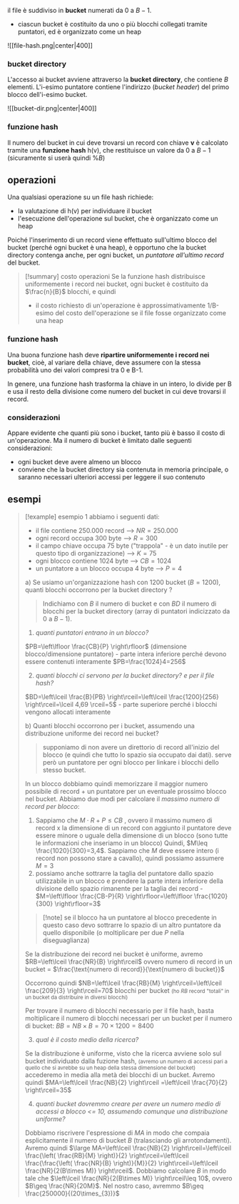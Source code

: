 il file è suddiviso in **bucket** numerati da 0 a $B-1$.
- ciascun bucket è costituito da uno o più blocchi collegati tramite puntatori, ed è organizzato come un heap

![[file-hash.png|center|400]]

### bucket directory
L'accesso ai bucket avviene attraverso la **bucket directory**, che contiene $B$ elementi.
L'i-esimo puntatore contiene l'indirizzo (*bucket header*) del primo blocco dell'i-esimo bucket.

![[bucket-dir.png|center|400]]

### funzione hash
Il numero del bucket in cui deve trovarsi un record con chiave **v** è calcolato tramite una **funzione hash** h(v), che restituisce un valore da 0 a $B-1$ (sicuramente si userà quindi $\%B$)
## operazioni
Una qualsiasi operazione su un file hash richiede:
- la valutazione di h(v) per individuare il bucket
- l'esecuzione dell'operazione sul bucket, che è organizzato come un heap

Poiché l'inserimento di un record viene effettuato sull'ultimo blocco del bucket (perché ogni bucket è una heap), è opportuno che la bucket directory contenga anche, per ogni bucket, un *puntatore all'ultimo record* del bucket.

>[!summary] costo operazioni
>Se la funzione hash distribuisce uniformemente i record nei bucket, ogni bucket è costituito da $\frac{n}{B}$ blocchi, e quindi
>- il costo richiesto di un'operazione è approssimativamente 1/B-esimo del costo dell'operazione se il file fosse organizzato come una heap

### funzione hash
Una buona funzione hash deve **ripartire uniformemente i record nei bucket**, cioè, al variare della chiave, deve assumere con la stessa probabilità uno dei valori compresi tra 0 e B-1.

In genere, una funzione hash trasforma la chiave in un intero, lo divide per B e usa il resto della divisione come numero del bucket in cui deve trovarsi il record.
### considerazioni
Appare evidente che quanti più sono i bucket, tanto più è basso il costo di un'operazione. Ma il numero di bucket è limitato dalle seguenti considerazioni:
- ogni bucket deve avere almeno un blocco
- conviene che la bucket directory sia contenuta in memoria principale, o saranno necessari ulteriori accessi per leggere il suo contenuto
## esempi
>[!example] esempio 1
>abbiamo i seguenti dati:
>- il file contiene 250.000 record --> $NR = 250.000$
>- ogni record occupa 300 byte --> $R=300$
>- il campo chiave occupa 75 byte ("trappola" - è un dato inutile per questo tipo di organizzazione) --> $K=75$
>- ogni blocco contiene 1024 byte --> $CB=1024$
>- un puntatore a un blocco occupa 4 byte --> $P=4$
>
>a) Se usiamo un'organizzazione hash con 1200 bucket ($B=1200$), quanti blocchi occorrono per la bucket directory ?
>
>>Indichiamo con $B$ il numero di bucket e con $BD$ il numero di blocchi per la bucket directory (array di puntatori indicizzato da $0$ a $B-1$).
>
>1) *quanti puntatori entrano in un blocco?*
>
>$PB=\left\lfloor  \frac{CB}{P}  \right\rfloor$ (dimensione blocco/dimensione puntatore) - parte intera inferiore perché devono essere contenuti interamente
>$PB=\frac{1024}4=256$
>
>2) *quanti blocchi ci servono per la bucket directory? e per il file hash?* 
>
>$BD=\left\lceil  \frac{B}{PB} \right\rceil=\left\lceil  \frac{1200}{256}  \right\rceil=\lceil 4,69 \rceil=5$ - parte superiore perché i blocchi vengono allocati interamente
>
>b) Quanti blocchi occorrono per i bucket, assumendo una distribuzione uniforme dei record nei bucket?
>
>> supponiamo di non avere un direttorio di record all'inizio del blocco (e quindi che tutto lo spazio sia occupato dai dati). serve però un puntatore per ogni blocco per linkare i blocchi dello stesso bucket.
>
>In un blocco dobbiamo quindi memorizzare il maggior numero possibile di record + un puntatore per un eventuale prossimo blocco nel bucket.
>Abbiamo due modi per calcolare il *massimo numero di record per blocco*:
>1) Sappiamo che $M\cdot R+P\leq CB$ , ovvero il massimo numero di record x la dimensione di un record con aggiunto il puntatore deve essere minore o uguale della dimensione di un blocco (sono tutte le informazioni che inseriamo in un blocco)
>   Quindi, $M\leq \frac{1020}{300}=3,4$. Sappiamo che $M$ deve essere intero (i record non possono stare a cavallo), quindi possiamo assumere $M=3$
>2) possiamo anche sottrarre la taglia del puntatore dallo spazio utilizzabile in un blocco e prendere la parte intera inferiore della divisione dello spazio rimanente per la taglia dei record - $M=\left\lfloor  \frac{CB-P}{R}  \right\rfloor=\left\lfloor  \frac{1020}{300}  \right\rfloor=3$
> 
>>[!note] se il blocco ha un puntatore al blocco precedente
>>in questo caso devo sottrarre lo spazio di un altro puntatore da quello disponibile (o moltiplicare per due $P$ nella diseguaglianza)
> 
> Se la distribuzione dei record nei bucket è uniforme, avremo $RB=\left\lceil  \frac{NR}{B}  \right\rceil$ ovvero numero di record in un bucket = $\frac{\text{numero di record}}{\text{numero di bucket}}$
> 
> Occorrono quindi $NB=\left\lceil  \frac{RB}{M}  \right\rceil=\left\lceil  \frac{209}{3}  \right\rceil=70$ blocchi per bucket  <small>(ho $RB$ record "totali" in un bucket da distribuire in diversi blocchi)</small>
> 
> Per trovare il numero di blocchi necessario per il file hash, basta moltiplicare il numero di blocchi necessari per un bucket per il numero di bucket: $BB=NB\times B=70\times 1200=8400$
>
>3) *qual è il costo medio della ricerca?*
> 
>Se la distribuzione è uniforme, visto che la ricerca avviene solo sul bucket individuato dalla fuzione hash, <small>(avremo un numero di accessi pari a quello che si avrebbe su un heap della stessa dimensione del bucket)</small> accederemo in media alla metà dei blocchi di un bucket. Avremo quindi $MA=\left\lceil  \frac{NB}{2}  \right\rceil =\left\lceil  \frac{70}{2}  \right\rceil=35$
>
>4) *quanti bucket dovremmo creare per avere un numero medio di accessi a blocco <= 10, assumendo comunque una distribuzione uniforme?*
> 
>Dobbiamo riscrivere l'espressione di $MA$ in modo che compaia esplicitamente il numero di bucket $B$ (tralasciando gli arrotondamenti).
>Avremo quindi $\large MA=\left\lceil  \frac{NB}{2}  \right\rceil=\left\lceil \frac{\left( \frac{RB}{M} \right)}{2} \right\rceil=\left\lceil  \frac{\frac{\left( \frac{NR}{B} \right)}{M}}{2}  \right\rceil=\left\lceil  \frac{NR}{2(B\times M)}  \right\rceil$.
>Dobbiamo calcolare $B$ in modo tale che $\left\lceil  \frac{NR}{2(B\times M)}  \right\rceil\leq 10$, ovvero $B\geq \frac{NR}{20M}$.
>Nel nostro caso, avremmo $B\geq \frac{250000}{(20\times_{3})}$